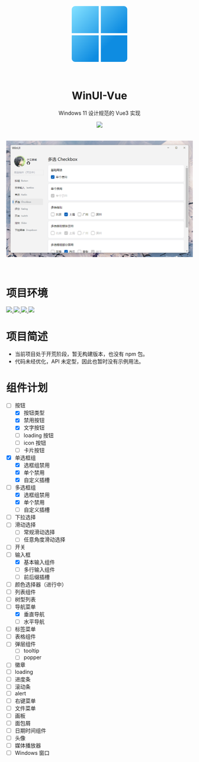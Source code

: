 <div align="center">
  <img src="docs/public/favicon.svg" style="width: 150px; padding-bottom: 2rem" />
  <h1 style="display: block; width: 100%; text-align: center">WinUI-Vue</h1>
  <p>Windows 11 设计规范的 Vue3 实现</p>
  <img src="https://img.shields.io/badge/version-0.0.1--alpha-blue" />
  <img src="static/preview.png" style="padding: 2rem 0" />
</div>

<div>
  <h1>项目环境</h1>
  <a href="https://cn.vuejs.org/" target="_blank">
    <img src="https://img.shields.io/badge/Vue-3.2-brightgreen" />
  </a>
  <a href="https://cn.vitejs.dev/" target="_blank">
    <img src="https://img.shields.io/badge/Vite-3.1-brightgreen" />
  </a>
  <a href="https://cn.vitejs.dev/" target="_blank">
    <img src="https://img.shields.io/badge/pnpm-7.11-orange" />
  </a>
  <a href="https://cn.vitejs.dev/" target="_blank">
    <img src="https://img.shields.io/badge/node-16.16-orange" />
  </a>
</div>


<div>
  <h1>项目简述</h1>
  <ul>
    <li>当前项目处于开荒阶段，暂无构建版本，也没有 npm 包。</li>
    <li>代码未经优化，API 未定型，因此也暂时没有示例用法。</li>
  </ul>
</div>

# 组件计划

- [ ] 按钮
  - [x] 按钮类型
  - [x] 禁用按钮
  - [x] 文字按钮
  - [ ] loading 按钮
  - [ ] icon 按钮
  - [ ] 卡片按钮
- [x] 单选框组
  - [x] 选框组禁用
  - [x] 单个禁用
  - [x] 自定义插槽
- [ ] 多选框组
  - [x] 选框组禁用
  - [x] 单个禁用
  - [ ] 自定义插槽
- [ ] 下拉选择
- [ ] 滑动选择
  - [ ] 常规滑动选择
  - [ ] 任意角度滑动选择
- [ ] 开关
- [ ] 输入框
  - [x] 基本输入组件
  - [ ] 多行输入组件
  - [ ] 前后缀插槽
- [ ] 颜色选择器（进行中）
- [ ] 列表组件
- [ ] 树型列表
- [ ] 导航菜单
  - [x] 垂直导航
  - [ ] 水平导航
- [ ] 标签菜单
- [ ] 表格组件
- [ ] 弹层组件
  - [ ] tooltip
  - [ ] popper
- [ ] 徽章
- [ ] loading
- [ ] 进度条
- [ ] 滚动条
- [ ] alert
- [ ] 右键菜单
- [ ] 文件菜单
- [ ] 画板
- [ ] 面包屑
- [ ] 日期时间组件
- [ ] 头像
- [ ] 媒体播放器
- [ ] Windows 窗口
